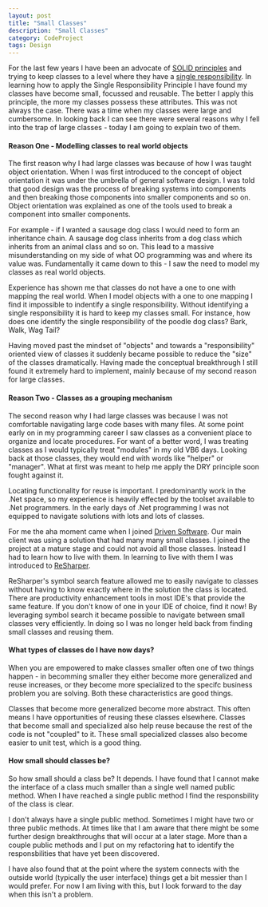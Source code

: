 ```yaml
---
layout: post
title: "Small Classes"
description: "Small Classes"
category: CodeProject
tags: Design
---
```

For the last few years I have been an advocate of [SOLID principles](http://butunclebob.com/ArticleS.UncleBob.PrinciplesOfOod) and trying to keep classes to a level where they have a [single responsibility](http://butunclebob.com/ArticleS.UncleBob.PrinciplesOfOod). In learning how to apply the Single Responsibility Principle I have found my classes have become small, focussed and reusable. The better I apply this principle, the more my classes possess these attributes. This was not always the case. There was a time when my classes were large and cumbersome. In looking back I can see there were several reasons why I fell into the trap of large classes - today I am going to explain two of them.

#### Reason One - Modelling classes to real world objects ####

The first reason why I had large classes was because of how I was taught object orientation. When I was first introduced to the concept of object orientation it was under the umbrella of general software design. I was told that good design was the process of breaking systems into components and then breaking those components into smaller components and so on. Object orientation was explained as one of the tools used to break a component into smaller components.

For example - if I wanted a sausage dog class I would need to form an inheritance chain. A sausage dog class inherits from a dog class which inherits from an animal class and so on. This lead to a massive misunderstanding on my side of what OO programming was and where its value was. Fundamentally it came down to this - I saw the need to model my classes as real world objects.

Experience has shown me that classes do not have a one to one with mapping the real world. When I model objects with a one to one mapping I find it impossible to indentify a single responsibility. Without identifying a single responsibility it is hard to keep my classes small. For instance, how does one identify the single responsibility of the poodle dog class? Bark, Walk, Wag Tail?

Having moved past the mindset of "objects" and towards a "responsibility" oriented view of classes it suddenly became possible to reduce the "size" of the classes dramatically. Having made the conceptual breakthrough I still found it extremely hard to implement, mainly because of my second reason for large classes.

#### Reason Two - Classes as a grouping mechanism ####

The second reason why I had large classes was because I was not comfortable navigating large code bases with many files. At some point early on in my programming career I saw classes as a convenient place to organize and locate procedures. For want of a better word, I was treating classes as I would typically treat "modules" in my old VB6 days. Looking back at those classes, they would end with words like "helper" or "manager". What at first was meant to help me apply the DRY principle soon fought against it.

Locating functionality for reuse is important. I predominantly work in the .Net space, so my experience is heavily effected by the toolset available to .Net programmers. In the early days of .Net programming I was not equipped to navigate solutions with lots and lots of classes.

For me the aha moment came when I joined [Driven Software](http://www.drivensoftware.com/). Our main client was using a solution that had many many small classes. I joined the project at a mature stage and could not avoid all those classes. Instead I had to learn how to live with them. In learning to live with them I was introduced to [ReSharper](http://www.jetbrains.com/resharper/). 

ReSharper's symbol search feature allowed me to easily navigate to classes without having to know exactly where in the solution the class is located. There are productivity enhancement tools in most IDE's that provide the same feature. If you don't know of one in your IDE of choice, find it now! By leveraging symbol search it became possible to navigate between small classes very efficiently. In doing so I was no longer held back from finding small classes and reusing them. 

#### What types of classes do I have now days? ####

When you are empowered to make classes smaller often one of two things happen - in becomming smaller they either become more generalized and reuse increases, or they become more specialized to the specifc business problem you are solving. Both these characteristics are good things. 

Classes that become more generalized become more abstract. This often means I have opportunities of reusing these classes elsewhere. Classes that become small and specialized also help reuse because the rest of the code is not "coupled" to it. These small specialized classes also become easier to unit test, which is a good thing.

#### How small should classes be? ####

So how small should a class be? It depends. I have found that I cannot make the interface of a class much smaller than a single well named public method. When I have reached a single public method I find the responsbility of the class is clear.

I don't always have a single public method. Sometimes I might have two or three public methods. At times like that I am aware that there might be some further design breakthroughs that will occur at a later stage. More than a couple public methods and I put on my refactoring hat to identify the responsbilities that have yet been discovered.

I have also found that at the point where the system connects with the outside world (typically the user interface) things get a bit messier than I would prefer. For now I am living with this, but I look forward to the day when this isn't a problem.
